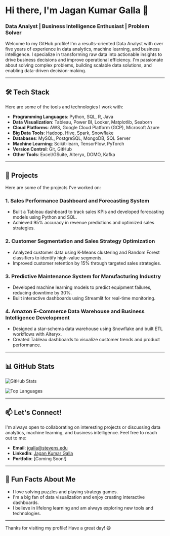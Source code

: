 # Hi there, I'm Jagan Kumar Galla 👋

### Data Analyst | Business Intelligence Enthusiast | Problem Solver

Welcome to my GitHub profile! I'm a results-oriented Data Analyst with over five years of experience in data analytics, machine learning, and business intelligence. I specialize in transforming raw data into actionable insights to drive business decisions and improve operational efficiency. I'm passionate about solving complex problems, building scalable data solutions, and enabling data-driven decision-making.

---

## 🛠️ Tech Stack

Here are some of the tools and technologies I work with:

- **Programming Languages**: Python, SQL, R, Java
- **Data Visualization**: Tableau, Power BI, Looker, Matplotlib, Seaborn
- **Cloud Platforms**: AWS, Google Cloud Platform (GCP), Microsoft Azure
- **Big Data Tools**: Hadoop, Hive, Spark, Snowflake
- **Databases**: MySQL, PostgreSQL, MongoDB, SQL Server
- **Machine Learning**: Scikit-learn, TensorFlow, PyTorch
- **Version Control**: Git, GitHub
- **Other Tools**: Excel/GSuite, Alteryx, DOMO, Kafka

---

## 🚀 Projects

Here are some of the projects I've worked on:

### 1. **Sales Performance Dashboard and Forecasting System**
   - Built a Tableau dashboard to track sales KPIs and developed forecasting models using Python and SQL.
   - Achieved 95% accuracy in revenue predictions and optimized sales strategies.

### 2. **Customer Segmentation and Sales Strategy Optimization**
   - Analyzed customer data using K-Means clustering and Random Forest classifiers to identify high-value segments.
   - Improved customer retention by 15% through targeted sales strategies.

### 3. **Predictive Maintenance System for Manufacturing Industry**
   - Developed machine learning models to predict equipment failures, reducing downtime by 30%.
   - Built interactive dashboards using Streamlit for real-time monitoring.

### 4. **Amazon E-Commerce Data Warehouse and Business Intelligence Development**
   - Designed a star-schema data warehouse using Snowflake and built ETL workflows with Alteryx.
   - Created Tableau dashboards to visualize customer trends and product performance.

---

## 📊 GitHub Stats

![GitHub Stats](https://github-readme-stats.vercel.app/api?username=jagangalla1999&show_icons=true&theme=radical)

![Top Languages](https://github-readme-stats.vercel.app/api/top-langs/?username=jagangalla1999&layout=compact&theme=radical)

---

## 📫 Let's Connect!

I'm always open to collaborating on interesting projects or discussing data analytics, machine learning, and business intelligence. Feel free to reach out to me:

- **Email**: [jgalla@stevens.edu](mailto:jgalla@stevens.edu)
- **LinkedIn**: [Jagan Kumar Galla](https://www.linkedin.com/in/jagan-galla-719b89183/)
- **Portfolio**: [Coming Soon!]

---

## 🎯 Fun Facts About Me

- I love solving puzzles and playing strategy games.
- I'm a big fan of data visualization and enjoy creating interactive dashboards.
- I believe in lifelong learning and am always exploring new tools and technologies.

---

Thanks for visiting my profile! Have a great day! 😄

